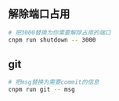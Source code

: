 ## 解除端口占用

``` bash
# 把3000替换为你需要解除占用的端口
cnpm run shutdown -- 3000
```
## git 

``` bash
# 把msg替换为需要commit的信息
cnpm run git -- msg
```